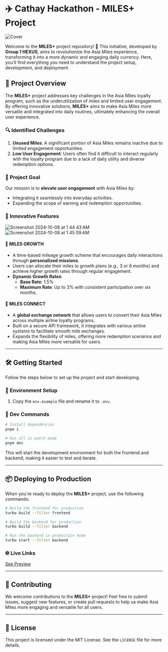 # ✈️ Cathay Hackathon - MILES+ Project
![Cover](https://github.com/user-attachments/assets/65b7956a-e532-4cc0-aa88-3099f96a2303)

Welcome to the **MILES+** project repository! 🚀 This initiative, developed by **Group 1 HEXUS**, aims to revolutionize the Asia Miles experience, transforming it into a more dynamic and engaging daily currency. Here, you'll find everything you need to understand the project setup, development, and deployment.

## 🌟 Project Overview

The **MILES+** project addresses key challenges in the Asia Miles loyalty program, such as the underutilization of miles and limited user engagement. By offering innovative solutions, **MILES+** aims to make Asia Miles more versatile and integrated into daily routines, ultimately enhancing the overall user experience.

### 🔍 Identified Challenges
1. **Unused Miles**: A significant portion of Asia Miles remains inactive due to limited engagement opportunities.
2. **Low User Engagement**: Users often find it difficult to interact regularly with the loyalty program due to a lack of daily utility and diverse redemption options.

### 🎯 Project Goal
Our mission is to **elevate user engagement** with Asia Miles by:
- Integrating it seamlessly into everyday activities.
- Expanding the scope of earning and redemption opportunities.



### 🚀 Innovative Features
![Screenshot 2024-10-08 at 1 44 43 AM](https://github.com/user-attachments/assets/8b514600-b9f1-481b-a419-cf0c6f5fd80f)
![Screenshot 2024-10-08 at 1 45 09 AM](https://github.com/user-attachments/assets/2ca1c526-d8fd-45e3-96b4-1d6f62a525db)
  


#### 🌱 MILES GROWTH
- A time-based mileage growth scheme that encourages daily interactions through **personalized missions**.
- Users can allocate their miles to growth plans (e.g., 3 or 6 months) and achieve higher growth rates through regular engagement.
- **Dynamic Growth Rates**:
  - **Base Rate**: 1.5%
  - **Maximum Rate**: Up to 3% with consistent participation over six months.


#### 🔗 MILES CONNECT
- A **global exchange network** that allows users to convert their Asia Miles across multiple airline loyalty programs.
- Built on a secure API framework, it integrates with various airline systems to facilitate smooth mile exchanges.
- Expands the flexibility of miles, offering more redemption scenarios and making Asia Miles more versatile for users.


---

## 🛠️ Getting Started

Follow the steps below to set up the project and start developing.

### 📁 Environment Setup

1. Copy the `env.example` file and rename it to `.env`.

### 🚀 Dev Commands

```bash
# Install dependencies
pnpm i

# Run all in watch mode
pnpm dev
```

This will start the development environment for both the frontend and backend, making it easier to test and iterate.

---

## 📦 Deploying to Production

When you're ready to deploy the **MILES+** project, use the following commands:

```bash
# Build the frontend for production
turbo build --filter frontend

# Build the backend for production
turbo build --filter backend

# Run the backend in production mode
turbo start --filter backend
```

### 🌐 Live Links
 [See Preview](https://milesplus.netlify.app/)


---

## 🤝 Contributing

We welcome contributions to the **MILES+** project! Feel free to submit issues, suggest new features, or create pull requests to help us make Asia Miles more engaging and versatile for all users.

---

## 📄 License

This project is licensed under the MIT License. See the `LICENSE` file for more details.
